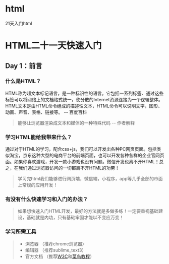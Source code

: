 # html
21天入门html

# HTML二十一天快速入门

## Day 1：前言

### 什么是HTML？

HTML称为超文本标记语言，是一种标识性的语言。它包括一系列标签．通过这些标签可以将网络上的文档格式统一，使分散的Internet资源连接为一个逻辑整体。HTML文本是由HTML命令组成的描述性文本，HTML命令可以说明文字，图形、动画、声音、表格、链接等。 -- 百度百科

>能够让浏览器渲染成文本和媒体的一种特殊代码 -- 作者解释
### 学习HTML能给我带来什么？

通过对于HTML的学习，配合css+js，我们可以开发出各种PC网页页面。包括类似淘宝，京东这种大型的电商平台的前端页面，也可以开发各种各样的企业官网页面。如果你喜欢游戏，开发一款小游戏也没有问题。微信开发也离不开HTML！总之，在我们通过浏览器访问的一切都离不开HTML的功劳！

>学习完html我们能够进行网页端，微信端，小程序，app等几乎全部的市面上常规的应用开发！

### 有没有什么快速学习和入门的办法？

>如果想快速入门HTML开发，最好的方法就是多做多练！一定要重视基础建设，基础就是内功，只有基础牢固才能以不变应万变！

### 学习所需工具

>* 浏览器 （推荐chrome浏览器）
>* 编辑器 （推荐sublime_text3）
>* 官方文档 （推荐[W3C][1]和[菜鸟教程][2]）

  [1]: https://www.w3school.com.cn/html/index.asp
  [2]: https://www.runoob.com/
